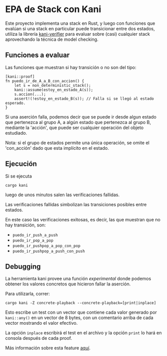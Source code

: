 # EPA de Stack con Kani

Este proyecto implementa una stack en Rust, y luego con funciones que evalúan si una stack en particular puede
transicionar entre dos estados, utiliza la librería [kani-verifier](https://github.com/model-checking/kani) para
evaluar sobre (casi) cualquier stack aprovechando la técnica de model checking.

## Funciones a evaluar

Las funciones que muestran si hay transición o no son del tipo:

```
[kani::proof]
fn puedo_ir_de_A_a_B_con_accion() {
    let s = non_deterministic_stack();
    kani::assume(estoy_en_estado_A(s));
    s.accion(...);
    assert!(!estoy_en_estado_B(s)); // Falla si se llegó al estado esperado.
}
```

Si una aserción falla, podemos decir que se puede ir desde algun estado que pertenezca al grupo A, a algún estado que 
pertenezca al grupo B, mediante la 'acción', que puede ser cualquier operación del objeto estudiado.

Nota: si el grupo de estados permite una única operación, se omite el 'con_acción' dado que esta implícito en el estado.

## Ejecución

Si se ejecuta

```
cargo kani
```

luego de unos minutos salen las verificaciones fallidas. 

Las verificaciones fallidas simbolizan las transiciones posibles entre estados.

En este caso las verificaciones exitosas, es decir, las que muestran que no hay transición, son:

- `puedo_ir_push_a_push`
- `puedo_ir_pop_a_pop`
- `puedo_ir_pushpop_a_pop_con_pop`
- `puedo_ir_pushpop_a_push_con_push`

## Debugging

La herramienta kani provee una función *experimental* donde podemos obtener los valores concretos que hicieron fallar la aserción.

Para utilizarla, correr:
```
cargo kani -Z concrete-playback --concrete-playback=[print|inplace]
```

Esto escribe un test con un vector que contiene cada valor generado por `kani::any()` en un vector de 8 bytes, con un comentario
arriba de cada vector mostrando el valor efectivo.

La opción `inplace` escribirá el test en el archivo y la opción `print` lo hará en consola después de cada proof.

Más información sobre esta feature [aquí](https://model-checking.github.io/kani/reference/experimental/concrete-playback.html).
